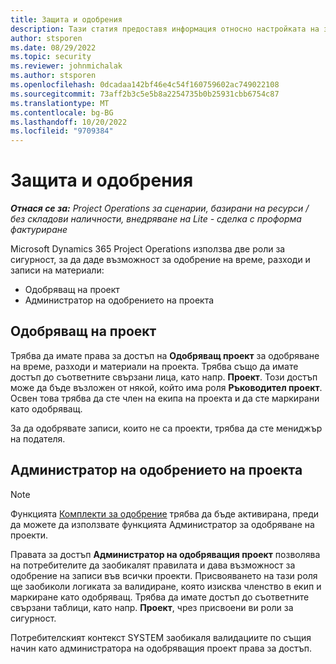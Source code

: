 ```yaml
---
title: Защита и одобрения
description: Тази статия предоставя информация относно настройката на защитата за работа с одобрения в Microsoft Dynamics 365 Project Operations.
author: stsporen
ms.date: 08/29/2022
ms.topic: security
ms.reviewer: johnmichalak
ms.author: stsporen
ms.openlocfilehash: 0dcadaa142bf46e4c54f160759602ac749022108
ms.sourcegitcommit: 73aff2b3c5e5b8a2254735b0b25931cbb6754c87
ms.translationtype: MT
ms.contentlocale: bg-BG
ms.lasthandoff: 10/20/2022
ms.locfileid: "9709384"
---
```

# <a name="security-and-approvals"></a>Защита и одобрения

_**Отнася се за:** Project Operations за сценарии, базирани на ресурси / без складови наличности, внедряване на Lite - сделка с проформа фактуриране_

Microsoft Dynamics 365 Project Operations използва две роли за сигурност, за да даде възможност за одобрение на време, разходи и записи на материали:

- Одобряващ на проект
- Администратор на одобрението на проекта

## <a name="project-approver"></a>Одобряващ на проект

Трябва да имате права за достъп на **Одобряващ проект** за одобряване на време, разходи и материали на проекта. Трябва също да имате достъп до съответните свързани лица, като напр. **Проект**. Този достъп може да бъде възложен от някой, който има роля **Ръководител проект**. Освен това трябва да сте член на екипа на проекта и да сте маркирани като одобряващ.

За да одобрявате записи, които не са проекти, трябва да сте мениджър на подателя.

## <a name="project-approver-admin"></a>Администратор на одобрението на проекта

> [!NOTE]
> Функцията [Комплекти за одобрение](approval-sets.md) трябва да бъде активирана, преди да можете да използвате функцията Администратор за одобряване на проекти.

Правата за достъп **Администратор на одобряващия проект** позволява на потребителите да заобикалят правилата и дава възможност за одобрение на записи във всички проекти. Присвояването на тази роля ще заобиколи логиката за валидиране, която изисква членство в екип и маркиране като одобряващ. Трябва да имате достъп до съответните свързани таблици, като напр. **Проект**, чрез присвоени ви роли за сигурност.

Потребителският контекст SYSTEM заобикаля валидациите по същия начин като администратора на одобряващия проект права за достъп.

